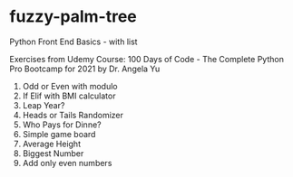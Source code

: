 # fuzzy-palm-tree
Python Front End Basics - with list

Exercises from Udemy Course: 
100 Days of Code - The Complete Python Pro Bootcamp for 2021 by Dr. Angela Yu

1. Odd or Even with modulo
2. If Elif with BMI calculator
3. Leap Year?
4. Heads or Tails Randomizer
5. Who Pays for Dinne?
6. Simple game board
7. Average Height
8. Biggest Number
9. Add only even numbers
